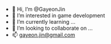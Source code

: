 - 👋 Hi, I’m @GayeonJin
- 👀 I’m interested in game development
- 🌱 I’m currently learning ...
- 💞️ I’m looking to collaborate on ...
- 📫 gayeon.jin@gmail.com

<!---
GayeonJin/GayeonJin is a ✨ special ✨ repository because its `README.md` (this file) appears on your GitHub profile.
You can click the Preview link to take a look at your changes.
--->
